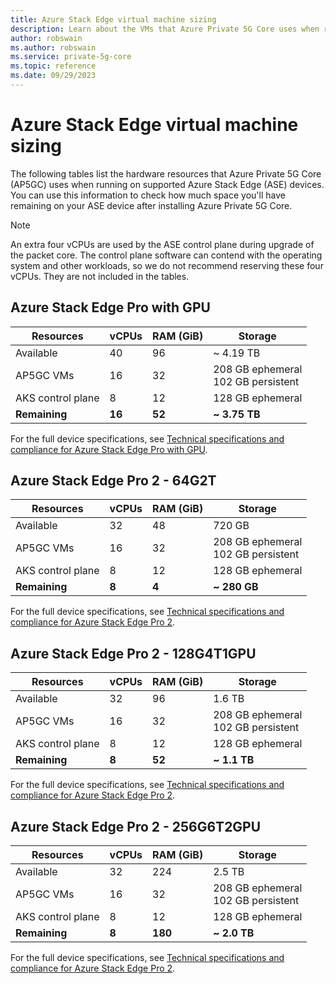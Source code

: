 ```yaml
---
title: Azure Stack Edge virtual machine sizing
description: Learn about the VMs that Azure Private 5G Core uses when running on an Azure Stack Edge device.
author: robswain
ms.author: robswain
ms.service: private-5g-core
ms.topic: reference
ms.date: 09/29/2023
---
```


# Azure Stack Edge virtual machine sizing

The following tables list the hardware resources that Azure Private 5G Core (AP5GC) uses when running on supported Azure Stack Edge (ASE) devices. You can use this information to check how much space you'll have remaining on your ASE device after installing Azure Private 5G Core.

> [!NOTE]
> An extra four vCPUs are used by the ASE control plane during upgrade of the packet core. The control plane software can contend with the operating system and other workloads, so we do not recommend reserving these four vCPUs. They are not included in the tables.

## Azure Stack Edge Pro with GPU

| Resources         | vCPUs | RAM (GiB) | Storage    |
|-------------------|-------|-----------|------------|
| Available         | 40    | 96        | ~ 4.19 TB  |
| AP5GC VMs         | 16    | 32        | 208 GB ephemeral </br> 102 GB persistent |
| AKS control plane | 8     | 12        | 128 GB ephemeral |
| **Remaining**     | **16**| **52**    | **~ 3.75 TB**  |

For the full device specifications, see [Technical specifications and compliance for Azure Stack Edge Pro with GPU](/azure/databox-online/azure-stack-edge-gpu-technical-specifications-compliance).

## Azure Stack Edge Pro 2 - 64G2T

| Resources         | vCPUs | RAM (GiB) | Storage  |
|-------------------|-------|-----------|----------|
| Available         | 32    | 48        | 720 GB   |
| AP5GC VMs         | 16    | 32        | 208 GB ephemeral </br> 102 GB persistent |
| AKS control plane | 8     | 12        | 128 GB ephemeral |
| **Remaining**     | **8** | **4**     | **~ 280 GB** |

For the full device specifications, see [Technical specifications and compliance for Azure Stack Edge Pro 2](/azure/databox-online/azure-stack-edge-pro-2-technical-specifications-compliance?tabs=sku-a).

## Azure Stack Edge Pro 2 - 128G4T1GPU

| Resources         | vCPUs | RAM (GiB) | Storage  |
|-------------------|-------|-----------|----------|
| Available         | 32    | 96        | 1.6 TB   |
| AP5GC VMs         | 16    | 32        | 208 GB ephemeral </br> 102 GB persistent |
| AKS control plane | 8     | 12        | 128 GB ephemeral |
| **Remaining**     | **8** | **52**    | **~ 1.1 TB** |

For the full device specifications, see [Technical specifications and compliance for Azure Stack Edge Pro 2](/azure/databox-online/azure-stack-edge-pro-2-technical-specifications-compliance?tabs=sku-b).

## Azure Stack Edge Pro 2 - 256G6T2GPU 

| Resources         | vCPUs | RAM (GiB) | Storage |
|-------------------|-------|-----------|---------|
| Available         | 32    | 224       | 2.5 TB  |
| AP5GC VMs         | 16    | 32        | 208 GB ephemeral </br> 102 GB persistent |
| AKS control plane | 8     | 12        | 128 GB ephemeral |
| **Remaining**     | **8** | **180**   | **~ 2.0 TB** |

For the full device specifications, see [Technical specifications and compliance for Azure Stack Edge Pro 2](/azure/databox-online/azure-stack-edge-pro-2-technical-specifications-compliance?tabs=sku-c).
